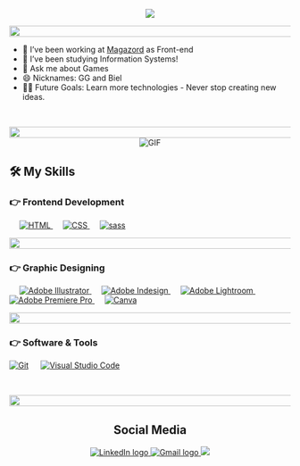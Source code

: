 <!--HELLO EVERYBODY -->

<p align="center">
<img src="https://readme-typing-svg.herokuapp.com?font=Architects+Daughter&color=%2379A500&size=40&duration=3000&center=true&lines=Hello+Everybody">

 <!--LINE-->
<p align="center">
<img src="https://i.imgur.com/dBaSKWF.gif" height="20" width="1000"> 
<br>

- 🔭 I’ve been working at [Magazord](https://github.com/magazord-plataforma) as Front-end 
- 🌱 I’ve been studying Information Systems!
- 💬 Ask me about Games
- 😄 Nicknames: GG and Biel
- 💪🏼 Future Goals: Learn more technologies - Never stop creating new ideas.

</br>

<!--LINE-->
<p align="center">
<img src="https://i.imgur.com/dBaSKWF.gif" height="20" width="1000"> 
 
 <br/>

 <img align="center" alt="GIF" src="https://media.giphy.com/media/836HiJc7pgzy8iNXCn/giphy.gif" />
 
## 🛠️ My Skills 
 
### 👉 Frontend Development

<p align="left"> 
  &emsp; 
  <a href="https://www.w3.org/html/" target="_blank"> 
   <img alt="HTML" src="https://img.shields.io/badge/HTML5%20-%23E34F26.svg?logo=html5&logoColor=white">
  </a>   
  &emsp;
  <a href="https://www.w3schools.com/css/" target="_blank">
    <img alt="CSS" src="https://img.shields.io/badge/CSS%20-%231572B6.svg?logo=css3&logoColor=white">
  </a> 
   &emsp;
  <a href="https://sass-lang.com" target="_blank"> 
    <img alt="sass" src="https://img.shields.io/badge/sass-%23563D7C.svg?style=flat&logo=sass&logoColor=white"/>
  </a>
</p>

<!--LINE-->
<p align="center">
<img src="https://i.imgur.com/dBaSKWF.gif" height="20" width="1000"> 

### 👉 Graphic Designing
<p align="left">
  &emsp;
  	
<a href="https://www.adobe.com/in/products/illustrator.html" target="_blank"> 
 <img alt="Adobe Illustrator" src="https://img.shields.io/badge/Adobe Illustrator-%23FF9A00.svg?style=flat&logo=adobeillustrator&logoColor=white"/>
</a> 
  &emsp;
<a href="https://www.adobe.com/in/products/indesign.html" target="_blank"> 
 <img alt="Adobe Indesign" src="https://img.shields.io/badge/Adobe Photoshop-%e749a0.svg?style=flat&logo=adobephotoshop&logoColor=white"/> 
</a> 
  &emsp;
<a href="https://www.adobe.com/in/products/photoshop-lightroom.html" target="_blank"> 
  <img alt="Adobe Lightroom" src="https://img.shields.io/badge/Adobe Lightroom-%2300f.svg?style=flat&logo=adobelightroom&logoColor=white"/>
</a>
  &emsp;
<a href="https://www.adobe.com/in/products/premiere.html" target="_blank"> 
  <img alt="Adobe Premiere Pro" src="https://img.shields.io/badge/Adobe Premiere Pro-%2300f.svg?style=flat&logo=adobepremierepro&logoColor=white"/>
</a>
    &emsp;
<a href="#">
  <img alt="Canva" src="https://img.shields.io/badge/Canva-%2300C4CC.svg?style=flat&logo=Canva&logoColor=white"/>
 </a>
</p>

<!--LINE-->
<p align="center">
<img src="https://i.imgur.com/dBaSKWF.gif" height="20" width="1000"> 
 
  ### 👉 Software & Tools
 
<p align='left'>
 <a href="#"><img alt="Git" src="https://img.shields.io/badge/Git%20-%23F05033.svg?logo=git&logoColor=white"></a>
  &emsp;
 <a href="#"><img alt="Visual Studio Code" src="https://img.shields.io/badge/Visual%20Studio%20Code-0078d7.svg?logo=visual-studio-code&logoColor=white"></a>
  &emsp;
</p>
 <br/>
 
 <!--LINE-->
<p align="center">
<img src="https://i.imgur.com/dBaSKWF.gif" height="20" width="1000"> 
 
<h2 align='center'> Social Media </h2>

<p align='center'>
 <a href = "https://www.linkedin.com/in/gabriel-girardi-90358820a/" target="_blank">
  <img src="https://img.shields.io/badge/-LinkedIn-%230077B5?style=for-the-badge&logo=linkedin&logoColor=white" alt="LinkedIn logo" />
 </a>
 
 <a href = "gabriel.girardi@magazord.com.br" target="_blank">
  <img src="https://img.shields.io/badge/Gmail-D14836?style=for-the-badge&logo=gmail&logoColor=white" alt="Gmail logo" />
 </a

 <a href="https://www.instagram.com/gabriell_girardii/" target="_blank">
  <img src="https://img.shields.io/badge/-Instagram-blueviolet?style=for-the-badge&logo=instagram&logoColor=white">
 </a>
</p>

